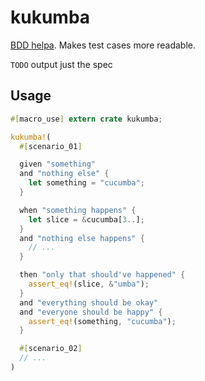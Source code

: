# kukumba

[BDD helpa](https://www.youtube.com/watch?v=IkhDKURfks4).
Makes test cases more readable.

`TODO` output just the spec

## Usage

```rust
#[macro_use] extern crate kukumba;

kukumba!(
  #[scenario_01]

  given "something"
  and "nothing else" {
    let something = "cucumba";
  }

  when "something happens" {
    let slice = &cucumba[3..];
  }
  and "nothing else happens" {
    // ...
  }

  then "only that should've happened" {
    assert_eq!(slice, &"umba");
  }
  and "everything should be okay"
  and "everyone should be happy" {
    assert_eq!(something, "cucumba");
  }

  #[scenario_02]
  // ...
)
```
